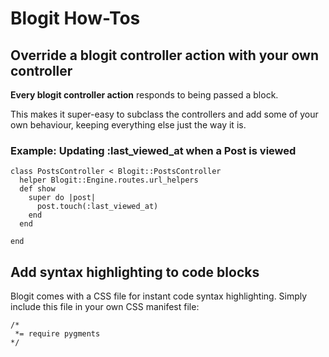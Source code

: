 # Blogit How-Tos

## Override a blogit controller action with your own controller

**Every blogit controller action** responds to being passed a block.

This makes it super-easy to subclass the controllers and add some of your own behaviour, keeping everything else just the way it is.


### Example: Updating :last\_viewed\_at when a Post is viewed

    class PostsController < Blogit::PostsController
      helper Blogit::Engine.routes.url_helpers
      def show
        super do |post|
          post.touch(:last_viewed_at)
        end
      end
      
    end

## Add syntax highlighting to code blocks

Blogit comes with a CSS file for instant code syntax highlighting. Simply include this file in your own CSS manifest file:

    /*
     *= require pygments
    */
